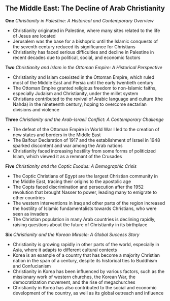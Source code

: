 ## The Middle East: The Decline of Arab Christianity

**One** _Christianity in Palestine: A Historical and Contemporary Overview_

- Christianity originated in Palestine, where many sites related to the life of Jesus are located
- Jerusalem was the base for a bishopric until the Islamic conquests of the seventh century reduced its significance for Christians
- Christianity has faced serious difficulties and decline in Palestine in recent decades due to political, social, and economic factors

**Two** _Christianity and Islam in the Ottoman Empire: A Historical Perspective_

- Christianity and Islam coexisted in the Ottoman Empire, which ruled most of the Middle East and Persia until the early twentieth century
- The Ottoman Empire granted religious freedom to non-Islamic faiths, especially Judaism and Christianity, under the millet system
- Christians contributed to the revival of Arabic language and culture (the Nahda) in the nineteenth century, hoping to overcome sectarian divisions and violence

**Three** _Christianity and the Arab-Israeli Conflict: A Contemporary Challenge_

- The defeat of the Ottoman Empire in World War I led to the creation of new states and borders in the Middle East
- The Balfour Declaration of 1917 and the establishment of Israel in 1948 sparked discontent and war among the Arab nations
- Christianity faced increasing hostility from some forms of politicized Islam, which viewed it as a remnant of the Crusades

**Five** _Christianity and the Coptic Exodus: A Demographic Crisis_

- The Coptic Christians of Egypt are the largest Christian community in the Middle East, tracing their origins to the apostolic age
- The Copts faced discrimination and persecution after the 1952 revolution that brought Nasser to power, leading many to emigrate to other countries
- The western interventions in Iraq and other parts of the region increased the hostility of Islamic fundamentalists towards Christians, who were seen as invaders
- The Christian population in many Arab countries is declining rapidly, raising questions about the future of Christianity in its birthplace

**Six** _Christianity and the Korean Miracle: A Global Success Story_

- Christianity is growing rapidly in other parts of the world, especially in Asia, where it adapts to different cultural contexts
- Korea is an example of a country that has become a majority Christian nation in the span of a century, despite its historical ties to Buddhism and Confucianism
- Christianity in Korea has been influenced by various factors, such as the missionary work of western churches, the Korean War, the democratization movement, and the rise of megachurches
- Christianity in Korea has also contributed to the social and economic development of the country, as well as its global outreach and influence
